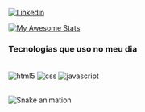 [![Linkedin](https://img.shields.io/badge/LinkedIn-0077B5?style=for-the-badge&logo=linkedin&logoColor=white
)](https//:https://www.linkedin.com/in/maria-eduarda-gomes-b20960217/)

[![My Awesome Stats](https://awesome-github-stats.azurewebsites.net/user-stats/eduardateles1?cardType=github&theme=dark)](https://git.io/awesome-stats-card)

### Tecnologias que uso no meu dia 

<div style = "display: inline_block"><br/>
    <img align="center" alt="html5" src = "https://img.shields.io/badge/HTML5-E34F26?style=for-the-badge&logo=html5&logoColor=white"/>
    <img align= "center" alt = "css" src = "https://img.shields.io/badge/CSS-239120?&style=for-the-badge&logo=css3&logoColor=white"/>
    <img align = "center" alt = "javascript" src = "https://img.shields.io/badge/JavaScript-323330?style=for-the-badge&logo=javascript&logoColor=F7DF1E"/>
          
    
</div><br>

![Snake animation](https://github.com/eduardateles1/eduardateles1/blob/output/github-contribution-grid-snake.svg)

